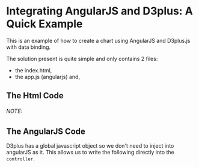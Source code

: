 # Integrating AngularJS and D3plus: A Quick Example

This is an example of how to create a chart using AngularJS and D3plus.js with data binding.


The solution present is quite simple and only contains 2 files:
- the index.html,
- the app.js (angularjs) and,

## The Html Code



###### NOTE: 


## The AngularJS Code

D3plus has a global javascript object so we don't need to inject into angularJS as it. This allows us to write the following directly into the `controller`.
